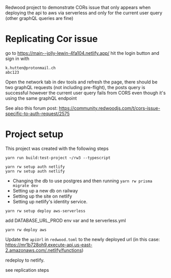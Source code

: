 Redwood project to demonstrate CORs issue that only appears when deploying the api to aws via serverless and only for the current user query (other graphQL queries are fine)

# Replicating Cor issue

go to https://main--jolly-lewin-4fa104.netlify.app/
hit the login button and sign in with

```
k.hutten@protonmail.ch
abc123
```

Open the network tab in dev tools and refresh the page, there should be two graphQL requests (not including pre-flight), the posts query is successful however the current user query fails from CORS even though it's using the same graphQL endpoint

See also this forum post: https://community.redwoodjs.com/t/cors-issue-specific-to-auth-request/2575
# Project setup

This project was created with the following steps

```
yarn run build:test-project ~/rw3 --typescript

yarn rw setup auth netlify
yarn rw setup auth netlify
```

- Changing the db to use postgres and then running `yarn rw prisma migrate dev`
- Setting up a new db on railway
- Setting up the site on netlify
- Setting up netlify's identity service.

```
yarn rw setup deploy aws-serverless
```

add DATABASE_URL_PROD env var and te serverless.yml

```
yarn rw deploy aws
```
Update the `apiUrl` in `redwood.toml` to the newly deployed url (in this case: https://mr1b728oh9.execute-api.us-east-2.amazonaws.com/.netlify/functions)

redeploy to netlify.

see replication steps
